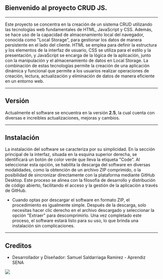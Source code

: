## Bienvenido al proyecto CRUD JS.


------------

Este proyecto se concentra en la creación de un sistema CRUD utilizando las tecnologías web fundamentales de HTML, JavaScript y CSS. Además, se hace uso de la capacidad de almacenamiento local del navegador, conocida como "Local Storage", para gestionar los datos de manera persistente en el lado del cliente. HTML se emplea para definir la estructura y los elementos de la interfaz de usuario, CSS se utiliza para el estilo y la presentación, y JavaScript se encarga de la lógica de la aplicación, junto con la manipulación y el almacenamiento de datos en Local Storage. La combinación de estas tecnologías permite la creación de una aplicación dinámica y funcional que permite a los usuarios realizar operaciones de creación, lectura, actualización y eliminación de datos de manera eficiente en un entorno web.


------------

## Versión

Actualmente el software se encuentra en la versión **2.5**, la cual cuenta con diversas e increibles actualizaciones, mejoras y cambios.

------------

## Instalación

La instalación del software se caracteriza por su simplicidad. En la sección principal de la interfaz, situada en la esquina superior derecha, se identificará un botón de color verde que lleva la etiqueta "Code". Al seleccionar esta opción, se habilita la descarga del software en diversas modalidades, como la obtención de un archivo ZIP comprimido, o la posibilidad de sincronizar directamente con la plataforma mediante GitHub Desktop. Este proceso se alinea con la filosofía de desarrollo y distribución de código abierto, facilitando el acceso y la gestión de la aplicación a través de GitHub.

<ul>
  <li>Cuando optas por descargar el software en formato ZIP, el procedimiento es igualmente simple. Después de la descarga, solo necesitas hacer clic derecho en el archivo descargado y seleccionar la opción "Extraer" para descomprimirlo. Una vez completado este proceso, el software estará listo para su uso, lo que brinda una instalación sin complicaciones.
  </li>
</ul>


------------

## Creditos
<ul>
  <li>Desarrollador y Diseñador: Samuel Saldarriaga Ramirez - Aprendiz SENA</li>
</ul>

![](https://o.remove.bg/downloads/0fd3a290-357c-431e-9a18-f310b3281b65/pngtree-web-development-blue-gradient-concept-icon-programming-logo-software-vector-png-image_12735498-removebg-preview.png)
